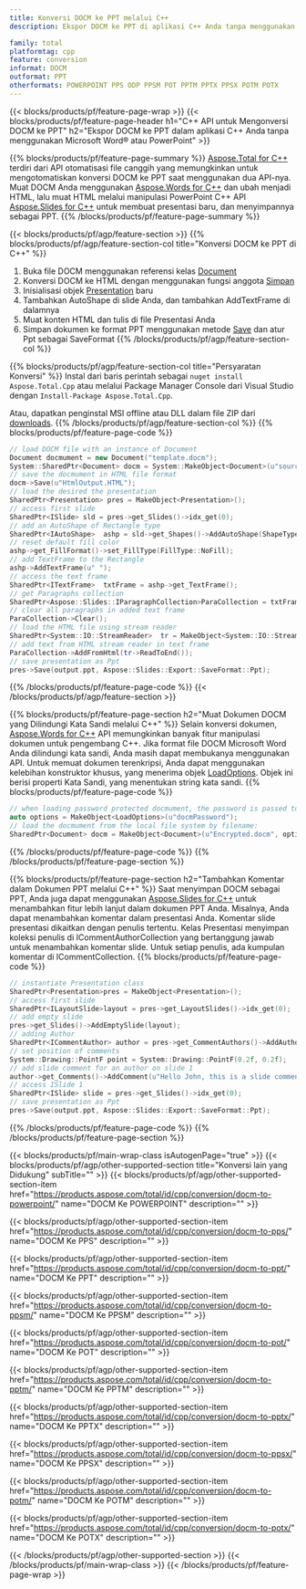 ```yaml
---
title: Konversi DOCM ke PPT melalui C++
description: Ekspor DOCM ke PPT di aplikasi C++ Anda tanpa menggunakan Microsoft Word dari PowerPoint

family: total
platformtag: cpp
feature: conversion
informat: DOCM
outformat: PPT
otherformats: POWERPOINT PPS ODP PPSM POT PPTM PPTX PPSX POTM POTX
---
```

{{< blocks/products/pf/feature-page-wrap >}}
{{< blocks/products/pf/feature-page-header h1="C++ API untuk Mengonversi DOCM ke PPT" h2="Ekspor DOCM ke PPT dalam aplikasi C++ Anda tanpa menggunakan Microsoft Word&reg; atau PowerPoint" >}}

{{% blocks/products/pf/feature-page-summary %}}
[Aspose.Total for C++](https://products.aspose.com/total/cpp/) terdiri dari API otomatisasi file canggih yang memungkinkan untuk mengotomatiskan konversi DOCM ke PPT saat menggunakan dua API-nya. Muat DOCM Anda menggunakan [Aspose.Words for C++](https://products.aspose.com/words/cpp/) dan ubah menjadi HTML, lalu muat HTML melalui manipulasi PowerPoint C++ API [Aspose.Slides for C++](https://products.aspose.com/slides/cpp/) untuk membuat presentasi baru, dan menyimpannya sebagai PPT. 
{{% /blocks/products/pf/feature-page-summary  %}}

{{< blocks/products/pf/agp/feature-section >}}
{{% blocks/products/pf/agp/feature-section-col title="Konversi DOCM ke PPT di C++" %}}
1. Buka file DOCM menggunakan referensi kelas [Document](https://reference.aspose.com/words/cpp/class/aspose.words.docmument)
2. Konversi DOCM ke HTML dengan menggunakan fungsi anggota [Simpan](https://reference.aspose.com/words/cpp/class/aspose.words.docmument#save_stdbasicostream_saveoptions)
3. Inisialisasi objek [Presentation](https://reference.aspose.com/slides/cpp/class/aspose.slides.presentation) baru
4. Tambahkan AutoShape di slide Anda, dan tambahkan AddTextFrame di dalamnya
5. Muat konten HTML dan tulis di file Presentasi Anda
6. Simpan dokumen ke format PPT menggunakan metode [Save](https://reference.aspose.com/slides/cpp/class/aspose.slides.presentation#afcd59ec697bf05c10f78c3869de2ec9e) dan atur Ppt sebagai SaveFormat
{{% /blocks/products/pf/agp/feature-section-col %}}

{{% blocks/products/pf/agp/feature-section-col title="Persyaratan Konversi" %}}
Instal dari baris perintah sebagai ```nuget install Aspose.Total.Cpp``` atau melalui Package Manager Console dari Visual Studio dengan ```Install-Package Aspose.Total.Cpp```.

Atau, dapatkan penginstal MSI offline atau DLL dalam file ZIP dari [downloads](https://releases.aspose.com/total/cpp).
{{% /blocks/products/pf/agp/feature-section-col %}}
{{% blocks/products/pf/feature-page-code %}}

```cpp
// load DOCM file with an instance of Document
Document docmument = new Document("template.docm");
System::SharedPtr<Document> docm = System::MakeObject<Document>(u"sourceFile.docm");
// save the docmument in HTML file format
docm->Save(u"HtmlOutput.HTML");
// load the desired the presentation
SharedPtr<Presentation> pres = MakeObject<Presentation>();
// access first slide
SharedPtr<ISlide> sld = pres->get_Slides()->idx_get(0);
// add an AutoShape of Rectangle type
SharedPtr<IAutoShape>  ashp = sld->get_Shapes()->AddAutoShape(ShapeType::Rectangle, 10, 10, 700, 500);
// reset default fill color
ashp->get_FillFormat()->set_FillType(FillType::NoFill);
// add TextFrame to the Rectangle
ashp->AddTextFrame(u" ");
// access the text frame
SharedPtr<ITextFrame>  txtFrame = ashp->get_TextFrame();
// get Paragraphs collection
SharedPtr<Aspose::Slides::IParagraphCollection>ParaCollection = txtFrame->get_Paragraphs();
// clear all paragraphs in added text frame
ParaCollection->Clear();
// load the HTML file using stream reader
SharedPtr<System::IO::StreamReader>  tr = MakeObject<System::IO::StreamReader>(HtmlOutput.HTML);
// add text from HTML stream reader in text frame
ParaCollection->AddFromHtml(tr->ReadToEnd());
// save presentation as Ppt
pres->Save(output.ppt, Aspose::Slides::Export::SaveFormat::Ppt);                  
```


{{% /blocks/products/pf/feature-page-code %}}
{{< /blocks/products/pf/agp/feature-section >}}

{{% blocks/products/pf/feature-page-section  h2="Muat Dokumen DOCM yang Dilindungi Kata Sandi melalui C++" %}}
Selain konversi dokumen, [Aspose.Words for C++](https://products.aspose.com/words/cpp/) API memungkinkan banyak fitur manipulasi dokumen untuk pengembang C++. Jika format file DOCM Microsoft Word Anda dilindungi kata sandi, Anda masih dapat membukanya menggunakan API. Untuk memuat dokumen terenkripsi, Anda dapat menggunakan kelebihan konstruktor khusus, yang menerima objek [LoadOptions](https://reference.aspose.com/words/cpp/class/aspose.words.loading.load_options). Objek ini berisi properti Kata Sandi, yang menentukan string kata sandi.
{{% blocks/products/pf/feature-page-code %}}

```cpp
// when loading password protected docmument, the password is passed to the docmument's constructor using a LoadOptions object.
auto options = MakeObject<LoadOptions>(u"docmPassword");
// load the docmument from the local file system by filename:
SharedPtr<Document> docm = MakeObject<Document>(u"Encrypted.docm", options);
```

{{% /blocks/products/pf/feature-page-code  %}}
{{% /blocks/products/pf/feature-page-section %}}

{{% blocks/products/pf/feature-page-section  h2="Tambahkan Komentar dalam Dokumen PPT melalui C++" %}}
Saat menyimpan DOCM sebagai PPT, Anda juga dapat menggunakan [Aspose.Slides for C++](https://products.aspose.com/slides/cpp/) untuk menambahkan fitur lebih lanjut dalam dokumen PPT Anda. Misalnya, Anda dapat menambahkan komentar dalam presentasi Anda. Komentar slide presentasi dikaitkan dengan penulis tertentu. Kelas Presentasi menyimpan koleksi penulis di ICommentAuthorCollection yang bertanggung jawab untuk menambahkan komentar slide. Untuk setiap penulis, ada kumpulan komentar di ICommentCollection.
{{% blocks/products/pf/feature-page-code %}}

```cpp
// instantiate Presentation class
SharedPtr<Presentation>pres = MakeObject<Presentation>();
// access first slide
SharedPtr<ILayoutSlide>layout = pres->get_LayoutSlides()->idx_get(0);
// add empty slide
pres->get_Slides()->AddEmptySlide(layout);
// adding Author
SharedPtr<ICommentAuthor> author = pres->get_CommentAuthors()->AddAuthor(u"John Doe", u"MF");
// set position of comments
System::Drawing::PointF point = System::Drawing::PointF(0.2f, 0.2f);
// add slide comment for an author on slide 1
author->get_Comments()->AddComment(u"Hello John, this is a slide comment", pres->get_Slides()->idx_get(1), point, DateTime::get_Now());
// access ISlide 1
SharedPtr<ISlide> slide = pres->get_Slides()->idx_get(0);
// save presentation as Ppt
pres->Save(output.ppt, Aspose::Slides::Export::SaveFormat::Ppt);  
```

{{% /blocks/products/pf/feature-page-code  %}}
{{% /blocks/products/pf/feature-page-section %}}

{{< blocks/products/pf/main-wrap-class isAutogenPage="true" >}}
{{< blocks/products/pf/agp/other-supported-section title="Konversi lain yang Didukung" subTitle="" >}}
{{< blocks/products/pf/agp/other-supported-section-item href="https://products.aspose.com/total/id/cpp/conversion/docm-to-powerpoint/" name="DOCM Ke POWERPOINT" description="" >}}

{{< blocks/products/pf/agp/other-supported-section-item href="https://products.aspose.com/total/id/cpp/conversion/docm-to-pps/" name="DOCM Ke PPS" description="" >}}

{{< blocks/products/pf/agp/other-supported-section-item href="https://products.aspose.com/total/id/cpp/conversion/docm-to-ppt/" name="DOCM Ke PPT" description="" >}}

{{< blocks/products/pf/agp/other-supported-section-item href="https://products.aspose.com/total/id/cpp/conversion/docm-to-ppsm/" name="DOCM Ke PPSM" description="" >}}

{{< blocks/products/pf/agp/other-supported-section-item href="https://products.aspose.com/total/id/cpp/conversion/docm-to-pot/" name="DOCM Ke POT" description="" >}}

{{< blocks/products/pf/agp/other-supported-section-item href="https://products.aspose.com/total/id/cpp/conversion/docm-to-pptm/" name="DOCM Ke PPTM" description="" >}}

{{< blocks/products/pf/agp/other-supported-section-item href="https://products.aspose.com/total/id/cpp/conversion/docm-to-pptx/" name="DOCM Ke PPTX" description="" >}}

{{< blocks/products/pf/agp/other-supported-section-item href="https://products.aspose.com/total/id/cpp/conversion/docm-to-ppsx/" name="DOCM Ke PPSX" description="" >}}

{{< blocks/products/pf/agp/other-supported-section-item href="https://products.aspose.com/total/id/cpp/conversion/docm-to-potm/" name="DOCM Ke POTM" description="" >}}

{{< blocks/products/pf/agp/other-supported-section-item href="https://products.aspose.com/total/id/cpp/conversion/docm-to-potx/" name="DOCM Ke POTX" description="" >}}


{{< /blocks/products/pf/agp/other-supported-section >}}
{{< /blocks/products/pf/main-wrap-class >}}
{{< /blocks/products/pf/feature-page-wrap >}}